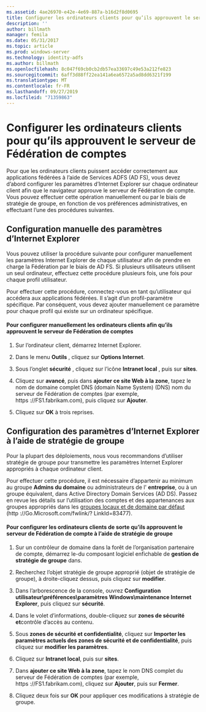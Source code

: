 ```yaml
---
ms.assetid: 4ae26970-e42e-4e69-887a-b16d2f8d0695
title: Configurer les ordinateurs clients pour qu’ils approuvent le serveur de Fédération de comptes
description: ''
author: billmath
manager: femila
ms.date: 05/31/2017
ms.topic: article
ms.prod: windows-server
ms.technology: identity-adfs
ms.author: billmath
ms.openlocfilehash: 8c047f69cb0cb2db57ea33697c49e53a212fe823
ms.sourcegitcommit: 6aff3d88ff22ea141a6ea6572a5ad8dd6321f199
ms.translationtype: MT
ms.contentlocale: fr-FR
ms.lasthandoff: 09/27/2019
ms.locfileid: "71359863"
---
```

# <a name="configure-client-computers-to-trust-the-account-federation-server"></a>Configurer les ordinateurs clients pour qu’ils approuvent le serveur de Fédération de comptes

Pour que les ordinateurs clients puissent accéder correctement aux applications fédérées à l’aide de Services ADFS \(AD FS\), vous devez d’abord configurer les paramètres d’Internet Explorer sur chaque ordinateur client afin que le navigateur approuve le serveur de Fédération de compte. Vous pouvez effectuer cette opération manuellement ou par le biais de stratégie de groupe, en fonction de vos préférences administratives, en effectuant l’une des procédures suivantes.  
  
## <a name="configuring-internet-explorer-settings-manually"></a>Configuration manuelle des paramètres d’Internet Explorer  
Vous pouvez utiliser la procédure suivante pour configurer manuellement les paramètres Internet Explorer de chaque utilisateur afin de prendre en charge la Fédération par le biais de AD FS. Si plusieurs utilisateurs utilisent un seul ordinateur, effectuez cette procédure plusieurs fois, une fois pour chaque profil utilisateur.  
  
Pour effectuer cette procédure, connectez-vous en tant qu’utilisateur qui accédera aux applications fédérées. Il s’agit d’un profil\-paramètre spécifique. Par conséquent, vous devez ajouter manuellement ce paramètre pour chaque profil qui existe sur un ordinateur spécifique.  
  
#### <a name="to-manually-configure-client-computers-to-trust-the-account-federation-server"></a>Pour configurer manuellement les ordinateurs clients afin qu’ils approuvent le serveur de Fédération de comptes  
  
1.  Sur l’ordinateur client, démarrez Internet Explorer.  
  
2.  Dans le menu **Outils** , cliquez sur **Options Internet**.  
  
3.  Sous l’onglet **sécurité** , cliquez sur l’icône **Intranet local** , puis sur **sites**.  
  
4.  Cliquez sur **avancé**, puis dans **ajouter ce site Web à la zone**, tapez le nom de domaine complet DNS (domain Name System) \(DNS\) nom du serveur de Fédération de comptes \(par exemple, https :\/\/FS1.fabrikam.com\), puis cliquez sur **Ajouter**.  
  
5.  Cliquez sur **OK** à trois reprises.  
  
## <a name="configuring-internet-explorer-settings-by-using-grouppolicy"></a>Configuration des paramètres d’Internet Explorer à l’aide de stratégie de groupe  
Pour la plupart des déploiements, nous vous recommandons d’utiliser stratégie de groupe pour transmettre les paramètres Internet Explorer appropriés à chaque ordinateur client.  
  
Pour effectuer cette procédure, il est nécessaire d’appartenir au minimum au groupe **Admins du domaine** ou administrateurs de l' **entreprise**, ou à un groupe équivalent, dans Active Directory Domain Services \(AD DS\).  Passez en revue les détails sur l’utilisation des comptes et des appartenances aux groupes appropriés dans les [groupes locaux et de domaine par défaut](https://go.microsoft.com/fwlink/?LinkId=83477) \(http :\/\/Go.Microsoft.com\/fwlink\/? LinkId\=83477\).   
  
#### <a name="to-configure-client-computers-to-trust-the-account-federation-server-by-using-grouppolicy"></a>Pour configurer les ordinateurs clients de sorte qu’ils approuvent le serveur de Fédération de compte à l’aide de stratégie de groupe  
  
1.  Sur un contrôleur de domaine dans la forêt de l’organisation partenaire de compte, démarrez le\-du composant logiciel enfichable de **gestion de stratégie de groupe** dans.  
  
2.  Recherchez l’objet stratégie de groupe approprié \(objet de stratégie de groupe\), à droite\-cliquez dessus, puis cliquez sur **modifier**.  
  
3.  Dans l’arborescence de la console, ouvrez **Configuration utilisateur\\préférences\\paramètres Windows\\maintenance Internet Explorer**, puis cliquez sur **sécurité**.  
  
4.  Dans le volet d’informations, double\-cliquez sur **zones de sécurité et**contrôle d’accès au contenu.  
  
5.  Sous **zones de sécurité et confidentialité**, cliquez sur **Importer les paramètres actuels des zones de sécurité et de confidentialité**, puis cliquez sur **modifier les paramètres**.  
  
6.  Cliquez sur **Intranet local**, puis sur **sites**.  
  
7.  Dans **ajouter ce site Web à la zone**, tapez le nom DNS complet du serveur de Fédération de comptes \(par exemple, https :\/\/FS1.fabrikam.com\), cliquez sur **Ajouter**, puis sur **Fermer**.  
  
8.  Cliquez deux fois sur **OK** pour appliquer ces modifications à stratégie de groupe.  
  
